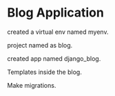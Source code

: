 # Blog Application

  created a virtual env named myenv.
  
  project named as blog.
  
  created app named django_blog.
  
  Templates inside the blog.
  
  Make migrations.
  
  
  




